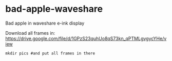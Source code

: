 # bad-apple-waveshare
Bad apple in waveshare e-ink display

Download all frames in: https://drive.google.com/file/d/1GPzS23quhUo8qS73kn_qPTMLgvgycYHe/view


```mkdir pics #and put all frames in there```
